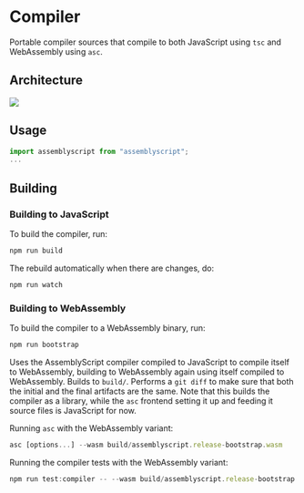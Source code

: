 # Compiler

Portable compiler sources that compile to both JavaScript using `tsc` and WebAssembly using `asc`.

## Architecture

![](https://raw.githubusercontent.com/AssemblyScript/assemblyscript/main/media/architecture.svg)

## Usage

```js
import assemblyscript from "assemblyscript";
...
```

## Building

### Building to JavaScript

To build the compiler, run:

```sh
npm run build
```

The rebuild automatically when there are changes, do:

```sh
npm run watch
```

### Building to WebAssembly

To build the compiler to a WebAssembly binary, run:

```sh
npm run bootstrap
```

Uses the AssemblyScript compiler compiled to JavaScript to compile itself to WebAssembly, building to WebAssembly again using itself compiled to WebAssembly. Builds to `build/`. Performs a `git diff` to make sure that both the initial and the final artifacts are the same. Note that this builds the compiler as a library, while the `asc` frontend setting it up and feeding it source files is JavaScript for now.

Running `asc` with the WebAssembly variant:

```ts
asc [options...] --wasm build/assemblyscript.release-bootstrap.wasm
```

Running the compiler tests with the WebAssembly variant:

```ts
npm run test:compiler -- --wasm build/assemblyscript.release-bootstrap.wasm
```

